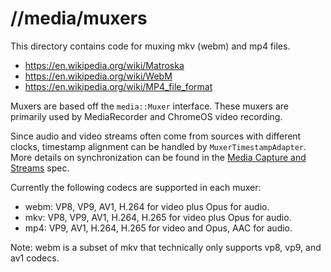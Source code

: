 # //media/muxers

This directory contains code for muxing mkv (webm) and mp4 files.
 * https://en.wikipedia.org/wiki/Matroska
 * https://en.wikipedia.org/wiki/WebM
 * https://en.wikipedia.org/wiki/MP4_file_format

Muxers are based off the `media::Muxer` interface. These muxers are
primarily used by MediaRecorder and ChromeOS video recording.

Since audio and video streams often come from sources with different
clocks, timestamp alignment can be handled by `MuxerTimestampAdapter`.
More details on synchronization can be found in the
[Media Capture and Streams](https://www.w3.org/TR/mediacapture-streams/#introduction)
spec.

Currently the following codecs are supported in each muxer:
 * webm: VP8, VP9, AV1, H.264 for video plus Opus for audio.
 * mkv: VP8, VP9, AV1, H.264, H.265 for video plus Opus for audio.
 * mp4: VP9, AV1, H.264, H.265 for video and Opus, AAC for audio.

Note: webm is a subset of mkv that technically only supports vp8, vp9,
and av1 codecs.
